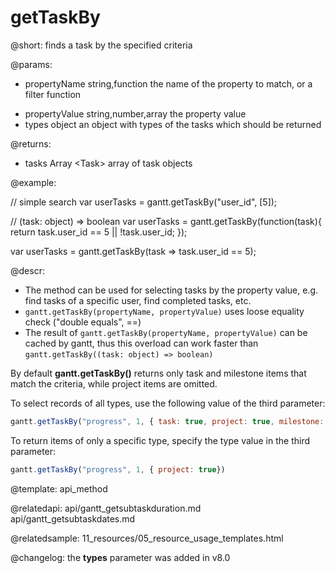 getTaskBy
=============

@short:
	finds a task by the specified criteria

@params:
- propertyName			string,function			the name of the property to match, or a filter function
* propertyValue			string,number,array		the property value
* types					object					an object with types of the tasks which should be returned

@returns:
- tasks			Array &lt;Task&gt;		array of task objects

@example:

// simple search
var userTasks = gantt.getTaskBy("user_id", [5]);

// (task: object) => boolean
var userTasks = gantt.getTaskBy(function(task){
   return task.user_id == 5 || !task.user_id;
});

var userTasks = gantt.getTaskBy(task => task.user_id == 5);


@descr:

- The method can be used for selecting tasks by the property value, e.g. find tasks of a specific user, find completed tasks, etc.
- `gantt.getTaskBy(propertyName, propertyValue)` uses loose equality check ("double equals", ==)
- The result of `gantt.getTaskBy(propertyName, propertyValue)` can be cached by gantt, thus this overload can work faster than `gantt.getTaskBy((task: object) => boolean)`

By default **gantt.getTaskBy()** returns only task and milestone items that match the criteria, while project items are omitted.

To select records of all types, use the following value of the third parameter:

~~~js
gantt.getTaskBy("progress", 1, { task: true, project: true, milestone: true });
~~~

To return items of only a specific type, specify the type value in the third parameter:

~~~js
gantt.getTaskBy("progress", 1, { project: true})
~~~

@template:	api_method

@relatedapi:
api/gantt_getsubtaskduration.md
api/gantt_getsubtaskdates.md

@relatedsample:
	11_resources/05_resource_usage_templates.html

@changelog: the **types** parameter was added in v8.0